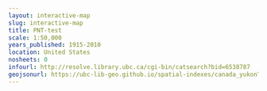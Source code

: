```yaml
---
layout: interactive-map
slug: interactive-map
title: PNT-test
scale: 1:50,000
years_published: 1915-2010
location: United States
nosheets: 0
infourl: http://resolve.library.ubc.ca/cgi-bin/catsearch?bid=6538787
geojsonurl: https://ubc-lib-geo.github.io/spatial-indexes/canada_yukonTerritory_50k_nts.geojson
---
```

